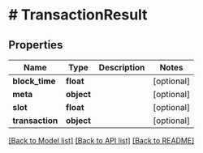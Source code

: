 # # TransactionResult

## Properties

Name | Type | Description | Notes
------------ | ------------- | ------------- | -------------
**block_time** | **float** |  | [optional]
**meta** | **object** |  | [optional]
**slot** | **float** |  | [optional]
**transaction** | **object** |  | [optional]

[[Back to Model list]](../../README.md#models) [[Back to API list]](../../README.md#endpoints) [[Back to README]](../../README.md)
